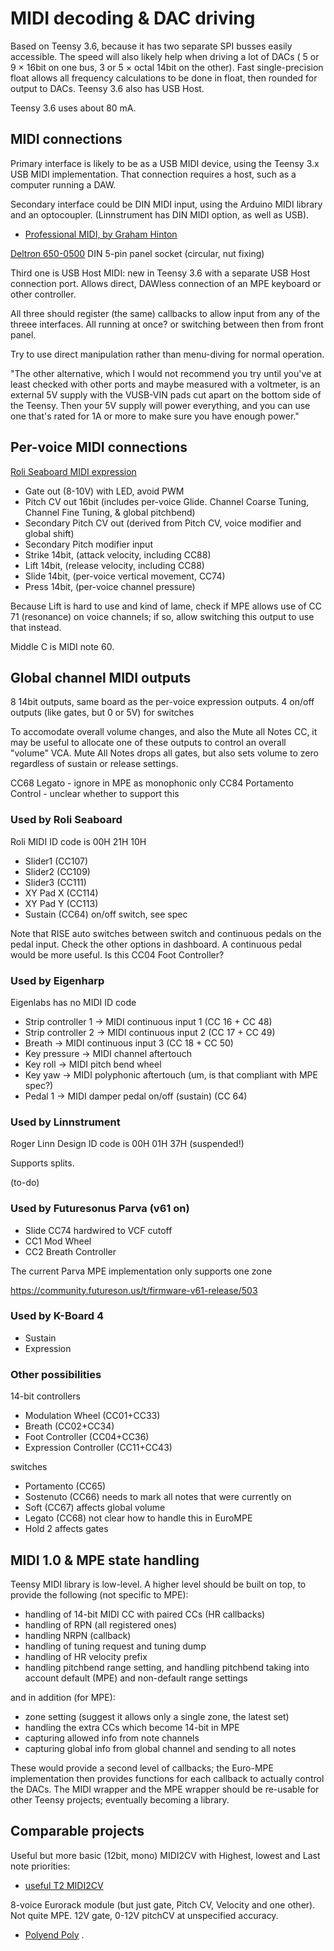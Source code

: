 # MIDI decoding & DAC driving

Based on Teensy 3.6, because it has two separate SPI busses easily accessible. The speed will also likely help when driving a lot of DACs ( 5 or 9 × 16bit on one bus, 3 or 5 × octal 14bit on the other). Fast single-precision float allows all frequency calculations to be done in float, then rounded for output to DACs. Teensy 3.6 also has USB Host.

Teensy 3.6 uses about 80 mA.

## MIDI connections

Primary interface is likely to be as a USB MIDI device, using the Teensy 3.x USB MIDI implementation. That connection requires a host, such as a computer running a DAW.

Secondary interface could be DIN MIDI input, using the Arduino MIDI library and an optocoupler. (Linnstrument has DIN MIDI option, as well as USB).

- [Professional MIDI, by Graham Hinton](http://www.hinton-instruments.co.uk/reference/midi/promidi/index.htm)

[Deltron 650-0500](http://www.newark.com/deltron-components/650-0500/connector-din-jack-5-position/dp/69K6137?st=Deltron%20650-0500) DIN 5-pin panel socket (circular, nut fixing)

Third one is USB Host MIDI: new in Teensy 3.6 with a separate USB Host connection port. Allows direct, DAWless connection of an MPE keyboard or other controller.

All three should register (the same) callbacks to allow input from any of the threee interfaces. All running at once? or switching between then from front panel.

Try to use direct manipulation rather than menu-diving for normal operation.

"The other alternative, which I would not recommend you try until you've at least checked with other ports and maybe measured with a voltmeter, is an external 5V supply with the VUSB-VIN pads cut apart on the bottom side of the Teensy. Then your 5V supply will power everything, and you can use one that's rated for 1A or more to make sure you have enough power."

## Per-voice MIDI connections

[Roli Seaboard MIDI expression](https://support.roli.com/manuals/roli-dashboard-creator-manual/#dashboard-features-and-settings-2-4-midi-settings-panel)


- Gate out (8-10V) with LED, avoid PWM
- Pitch CV out 16bit (includes per-voice Glide. Channel Coarse Tuning, Channel Fine Tuning, & global pitchbend)
- Secondary Pitch CV out (derived from Pitch CV, voice modifier and global shift)
- Secondary Pitch modifier input
- Strike 14bit, (attack velocity, including CC88)
- Lift 14bit, (release velocity, including CC88)
- Slide 14bit, (per-voice vertical movement, CC74)
- Press 14bit, (per-voice channel pressure)

Because Lift is hard to use and kind of lame, check if MPE allows use of CC 71 (resonance) on voice channels; if so, allow switching this output to use that instead.

Middle C is MIDI note 60.

## Global channel MIDI outputs

8 14bit outputs, same board as the per-voice expression outputs.
4 on/off outputs (like gates, but 0 or 5V) for switches

To accomodate overall volume changes, and also the Mute all Notes CC, it may be useful to allocate one of these outputs to control an overall "volume" VCA. Mute All Notes drops all gates, but also sets volume to zero regardless of sustain or release settings.

CC68 Legato - ignore in MPE as monophonic only
CC84 Portamento Control - unclear whether to support this


### Used by Roli Seaboard

Roli MIDI ID code is 00H 21H 10H

- Slider1 (CC107)
- Slider2 (CC109)
- Slider3 (CC111)
- XY Pad X (CC114)
- XY Pad Y (CC113)
- Sustain (CC64)  on/off switch, see spec

Note that RISE auto switches between switch and continuous pedals on the pedal input. Check the other options in dashboard. A continuous pedal would be more useful. Is this CC04 Foot Controller?

### Used by Eigenharp

Eigenlabs has no MIDI ID code

- Strip controller 1 -> MIDI continuous input 1 (CC 16 + CC 48)
- Strip controller 2 -> MIDI continuous input 2 (CC 17 + CC 49)
- Breath -> MIDI continuous input 3 (CC 18 + CC 50)
- Key pressure -> MIDI channel aftertouch
- Key roll -> MIDI pitch bend wheel
- Key yaw -> MIDI polyphonic aftertouch (um, is that compliant with MPE spec?)
- Pedal 1 -> MIDI damper pedal on/off (sustain) (CC 64)

### Used by Linnstrument

Roger Linn Design ID code is 00H 01H 37H (suspended!)

Supports splits.

(to-do)

### Used by Futuresonus Parva (v61 on)

- Slide CC74 hardwired to VCF cutoff
- CC1 Mod Wheel
- CC2 Breath Controller

The current Parva MPE implementation only supports one zone

https://community.futureson.us/t/firmware-v61-release/503

### Used by K-Board 4

- Sustain
- Expression


### Other possibilities

14-bit controllers

- Modulation Wheel (CC01+CC33)
- Breath (CC02+CC34)
- Foot Controller (CC04+CC36)
- Expression Controller (CC11+CC43)

switches

- Portamento (CC65)
- Sostenuto (CC66) needs to mark all notes that were currently on
- Soft (CC67) affects global volume
- Legato (CC68) not clear how to handle this in EuroMPE
- Hold 2 affects gates

## MIDI 1.0 & MPE state handling

Teensy MIDI library is low-level. A higher level should be built on top, to provide the following (not specific to MPE):

- handling of 14-bit MIDI CC with paired CCs (HR callbacks)
- handling of RPN (all registered ones)
- handling  NRPN (callback)
- handling of tuning request and tuning dump
- handling of HR velocity prefix
- handling pitchbend range setting, and handling pitchbend taking into account default (MPE) and non-default range settings

and in addition (for MPE):

- zone setting (suggest it allows only a single zone, the latest set)
- handling the extra CCs which become 14-bit in MPE
- capturing allowed info from note channels
- capturing global info from global channel and sending to all notes

These would provide a second level of callbacks; the Euro-MPE implementation then provides functions for each callback to actually control the DACs. The MIDI wrapper and the MPE wrapper should be re-usable for other Teensy projects; eventually becoming a library.

## Comparable projects

Useful but more basic (12bit, mono) MIDI2CV with Highest, lowest and Last note priorities:

- [useful T2 MIDI2CV](https://github.com/elkayem/usbMIDI2CV_MC/blob/master/usbMIDI2CV_MC.ino)

8-voice Eurorack module (but just gate, Pitch CV, Velocity and one other). Not quite MPE. 12V gate, 0-12V pitchCV at unspecified accuracy.

- [Polyend Poly](https://polyend.com/poly/) .

